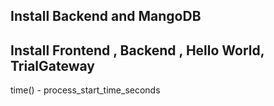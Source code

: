 ## Install Backend and MangoDB

## Install Frontend , Backend , Hello World, TrialGateway

time() - process_start_time_seconds